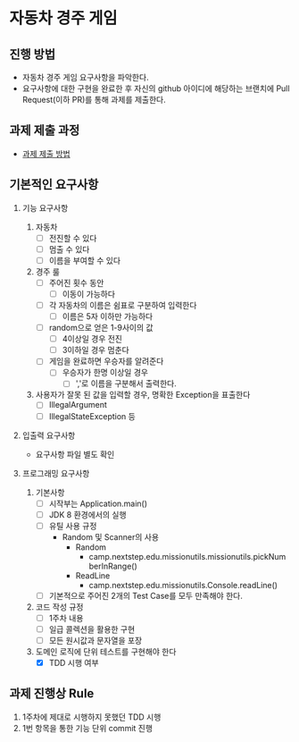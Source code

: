 # 자동차 경주 게임
## 진행 방법
* 자동차 경주 게임 요구사항을 파악한다.
* 요구사항에 대한 구현을 완료한 후 자신의 github 아이디에 해당하는 브랜치에 Pull Request(이하 PR)를 통해 과제를 제출한다.

## 과제 제출 과정
* [과제 제출 방법](https://github.com/next-step/nextstep-docs/tree/master/precourse)

## 기본적인 요구사항
1. 기능 요구사항

   1. 자동차
      -[ ] 전진할 수 있다
      -[ ] 멈출 수 있다
      -[ ] 이름을 부여할 수 있다
      
   2. 경주 룰 
      - [ ] 주어진 횟수 동안
        - [ ] 이동이 가능하다
      - [ ] 각 자동차의 이름은 쉼표로 구분하여 입력한다 
        - [ ] 이름은 5자 이하만 가능하다 
      - [ ] random으로 얻은 1-9사이의 값
        - [ ] 4이상일 경우 전진
        - [ ] 3이하일 경우 멈춘다 
      - [ ] 게임을 완료하면 우승자를 알려준다 
        - [ ] 우승자가 한명 이상일 경우
          - [ ] ','로 이름을 구분해서 출력한다.
          
   3. 사용자가 잘못 된 값을 입력할 경우, 명확한 Exception을 표출한다 
      - [ ] IllegalArgument 
      - [ ] IllegalStateException 등
2. 입출력 요구사항
   * 요구사항 파일 별도 확인
3. 프로그래밍 요구사항
   1. 기본사항
      - [ ] 시작부는 Application.main()
      - [ ] JDK 8 환경에서의 실행
      - [ ] 유틸 사용 규정
        * Random 및 Scanner의 사용
            * Random
              * camp.nextstep.edu.missionutils.missionutils.pickNumberInRange()
            * ReadLine
              * camp.nextstep.edu.missionutils.Console.readLine()
      - [ ] 기본적으로 주어진 2개의 Test Case를 모두 만족해야 한다.
   2. 코드 작성 규정
      - [ ] 1주차 내용
      - [ ] 일급 콜렉션을 활용한 구현
      - [ ] 모든 원시값과 문자열을 포장
   3. 도메인 로직에 단위 테스트를 구현해야 한다
      - [X] TDD 시행 여부 
## 과제 진행상 Rule
1. 1주차에 제대로 시행하지 못했던 TDD 시행
2. 1번 항목을 통한 기능 단위 commit 진행
